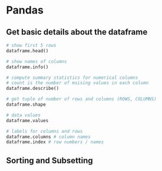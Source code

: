 # Pandas

## Get basic details about the dataframe

```python
# show first 5 rows
dataframe.head()

# show names of columns
dataframe.info()

# compute summary statistics for numerical columns
# count is the number of msising values in each column
dataframe.describe()

# get tuple of number of rows and columns (ROWS, COLUMNS)
dataframe.shape

# data values
dataframe.values

# labels for columns and rows
dataframe.columns # column names
dataframe.index # row numbers / names
```

## Sorting and Subsetting

